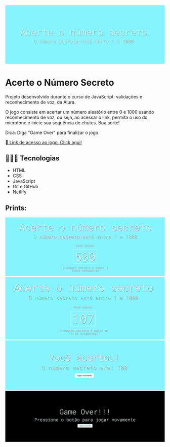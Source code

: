 <img src="https://github.com/ojuniorbitencourt/numero-secreto/blob/main/img.jpg">

# Acerte o Número Secreto

Projeto desenvolvido durante o curso de JavaScript: validações e reconhecimento de voz, da Alura.

O jogo consiste em acertar um número aleatório entre 0 e 1000 usando reconhecimento de voz, ou seja, ao acessar o link, permita o uso do microfone e inicie sua sequência de chutes. Boa sorte!

Dica: Diga "Game Over" para finalizar o jogo.

🔗<a href="https://numero-secreto-jr.netlify.app/"> Link de acesso ao jogo. Click aqui!</a>

## 👩🏾‍💻 Tecnologias
- HTML
- CSS
- JavaScript
- Git e GitHub
- Netlify

## Prints:
<img src="https://github.com/ojuniorbitencourt/numero-secreto/blob/main/img/img2.jpg">
<img src="https://github.com/ojuniorbitencourt/numero-secreto/blob/main/img/img3.jpg">
<img src="https://github.com/ojuniorbitencourt/numero-secreto/blob/main/img/img4.jpg">
<img src="https://github.com/ojuniorbitencourt/numero-secreto/blob/main/img/img5.jpg">
